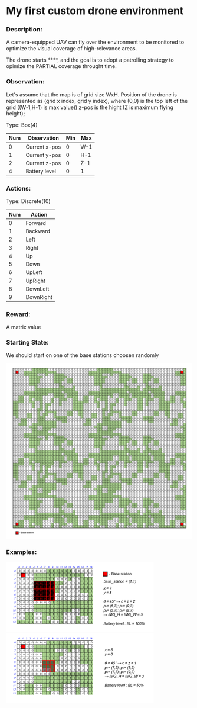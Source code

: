 # My first custom drone environment

### Description:
A camera-equipped UAV can fly over the environment to be monitored to optimize the visual coverage of high-relevance areas. 
        
The drone starts ****, and the goal is to adopt a patrolling strategy to opimize the PARTIAL coverage throught time.

### Observation:
     
Let's assume that the map is of grid size WxH. Position of the drone is represented as (grid x index, grid y index), where (0,0) is the top left of the grid ((W-1,H-1) is max value)) z-pos is the hight (Z is maximum flying height);
     
Type: Box(4)

Num |    Observation    |   Min   |    Max
----|-------------------|---------|-----------
0   |    Current x-pos  |    0    |    W-1
1   |    Current y-pos  |    0    |    H-1
2   |    Current z-pos  |    0    |    Z-1
4   |    Battery level  |    0    |     1

### Actions:

Type: Discrete(10)

Num  |  Action
-----|------------------
0    |  Forward
1    |  Backward
2    |  Left
3    |  Right
4    |  Up      
5    |  Down   
6    |  UpLeft
7    |  UpRight 
8    |  DownLeft
9    |  DownRight 

### Reward:

A matrix value   


### Starting State:
We should start on one of the base stations choosen randomly


<img src="https://github.com/AlinaKasiuk/my_drone_env_1/blob/main/examples/map.png" width="800">

### Examples:

<img src="https://github.com/AlinaKasiuk/my_drone_env_1/blob/main/examples/example_2.png" width="400">
<img src="https://github.com/AlinaKasiuk/my_drone_env_1/blob/main/examples/example_1.png" width="400">
